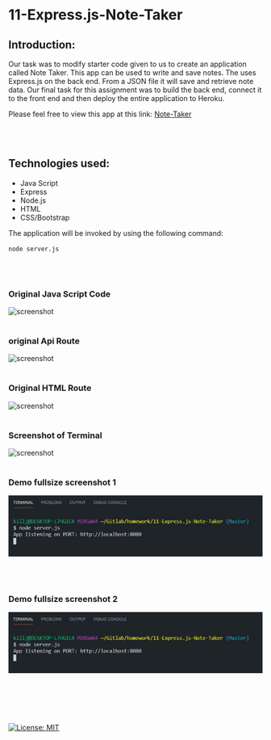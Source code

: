 # 11-Express.js-Note-Taker
## Introduction:
Our task was to modify starter code given to us to  create an application called Note Taker. This app can be used to write and save notes. The uses Express.js on the  back end. From a JSON file it will save and retrieve note data. Our final task for this assignment was to build the back end, connect it to the front end and then deploy the entire application to Heroku.


Please feel free to view this app at  this link:
 [Note-Taker](https://warm-reef-49850.herokuapp.com)

<br>
<br>


## Technologies used:

* Java Script
* Express
* Node.js
* HTML
* CSS/Bootstrap


The application will be invoked by using the following command:
```bash
node server.js
```
<br>
<br>

### Original Java Script  Code
![screenshot](/public/assets/img)
<br>
<br>

### original Api Route
![screenshot](/public/assets/img)
<br>
<br>

### Original HTML Route
![screenshot](/public/assets/img)
<br>
<br>

### Screenshot of Terminal
![screenshot](/public/assets/img)
<br>
<br>

### Demo fullsize screenshot 1
![screenshot](/public/assets/img/terminal.JPG)

<br>
<br>

### Demo fullsize screenshot 2
![screenshot](/public/assets/img/terminal.JPG)



<br>
<br>
<br>
<br>

[![License: MIT](https://img.shields.io/badge/License-MIT-yellow.svg)](https://opensource.org/licenses/MIT)
